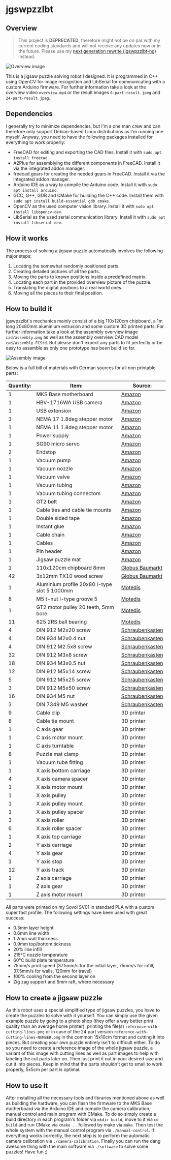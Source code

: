 # jgswpzzlbt

## Overview

> This project is **DEPRECATED**, therefore might not be on par with my current coding standards and will not receive any updates now or in the future. Please use my [next generation rewrite (jgswpzzlbt-ng)](https://github.com/locxter/jgswpzzlbt-ng) instead.

![Overview image](overview.png)

This is a jigsaw puzzle solving robot I designed. It is programmed in C++ using OpenCV for image recognition and LibSerial for communicating with a custom Arduino firmware. For further information take a look at the overview video `overview.mp4` or the result images `6-part-result.jpeg` and `24-part-result.jpeg`.

## Dependencies

I generally try to minimize dependencies, but I'm a one man crew and can therefore only support Debian-based Linux distributions as I'm running one myself. Anyway, you need to have the following packages installed for everything to work properly:

- FreeCAD for editing and exporting the CAD files. Install it with `sudo apt install freecad`.
- A2Plus for assemblying the different components in FreeCAD. Install it via the integrated addon manager.
- freecad.gears for creating the needed gears in FreeCAD. Install it via the integrated addon manager.
- Arduino IDE as a way to compile the Arduino code. Install it with `sudo apt install arduino`.
- GCC, G++, GDB and CMake for building the C++ code. Install them with `sudo apt install build-essential gdb cmake`.
- OpenCV as the used computer vision library. Install it with `sudo apt install libopencv-dev`.
- LibSerial as the used serial communication library. Install it with `sudo apt install libserial-dev`.

## How it works

The process of solving a jigsaw puzzle automatically involves the following major steps:

1. Locating the somewhat randomly positioned parts.
2. Creating detailed pictures of all the parts.
3. Moving the parts to known positions inside a predefined matrix.
4. Locating each part in the provided overview picture of the puzzle.
5. Translating the digital positions to a real world ones.
6. Moving all the pieces to their final position.

## How to build it

jgswpzzlbt's mechanics mainly consist of a big 110x120cm chipboard, a 1m long 20x80mm aluminium extrusion and some custom 3D printed parts. For further information take a look at the assembly overview image `cad/assembly.png` as well as the assembly overview CAD model `cad/assembly.FCStd`. But please don't expect any parts to fit perfectly or be easy to assamble as only one prototype has been build so far.

![Assembly image](cad/assembly.png)

Below is a full bill of materials with German sources for all non printable parts:

| Quantity: | Item: | Source: |
| --- | --- | --- |
| 1 | MKS Base motherboard | [Amazon](https://www.amazon.de/Base-V1-6-RepRap-3D-Drucker-Steuerung/dp/B07G9K1T28) |
| 1 | HBV-1716WA USB camera | [Amazon](https://www.amazon.de/USB-Kameramodul-HBV-1716WA-Millionen-Weitwinkelobjektiv-OV2710-Chip/dp/B07QXXFGSM) |
| 1 | USB extension | [Amazon](https://www.amazon.de/deleyCON-Speed-Verl%C3%A4ngerungskabel-Stecker-Buchse/dp/B00WHZ7GBW) |
| 3 | NEMA 17 1.8deg stepper motor | [Amazon](https://www.amazon.de/STEPPERONLINE-Schrittmotor-63-74oz-4-Draht-Stepper/dp/B07MZJGNZN) |
| 1 | NEMA 11 1.8deg stepper motor | [Amazon](https://www.amazon.de/STEPPERONLINE-Schrittmotor-Bipolar-28x28x31mm-DRUCKER/dp/B07HHZQMDW) |
| 1 | Power supply | [Amazon](https://www.amazon.de/Netzteil-Netzadapter-Transformator-Kaltger%C3%A4testecker-Streifen/dp/B07FNMKTBL) |
| 1 | SG90 micro servo | [Amazon](https://www.amazon.de/ARCELI-Flugzeug-Zubeh%C3%B6r-Arduino-Hubschrauber/dp/B07MY2Y253) |
| 2 | Endstop | [Amazon](https://www.amazon.de/GTIWUNG-Mechanischer-Endschalter-3D-Drucker-Makerbot/dp/B07VWRS24K) |
| 1 | Vacuum pump | [Amazon](https://www.amazon.de/KSTE-Vakuumpumpe-Mikrovakuumpumpe-Mini-Luftpumpe-Behandlungsinstrument/dp/B08BJWLKBW) |
| 1 | Vacuum nozzle | [Amazon](https://www.amazon.de/SRJQXH-Pneumatischer-TS-M10-L80-11-Saugnapfhalter-Industrieller/dp/B098SCMZWY) |
| 1 | Vacuum valve | [Amazon](https://www.amazon.de/Magnetventil-%C3%96ffner-Fl%C3%BCssigkeit-Pneumatik-Elektroventil/dp/B0858Y2KSG) |
| 1 | Vacuum tubing | [Amazon](https://www.amazon.de/JBL-Luftschlauch-Länge-Durchmesser-Aquaschlauch/dp/B000H6SRMU) |
| 1 | Vacuum tubing connectors | [Amazon](https://www.amazon.de/Uniclife-Aquariumschl%C3%A4uche-Luftschlauchverbinder-Kunststoff-St%C3%BCck/dp/B07Q9Q9C8Y) |
| 1 | GT2 belt | [Amazon](https://www.amazon.de/OZUAR-Zahnriemen-3D-Drucker-Breite-Abstand/dp/B07D4GCYXW) |
| 1 | Cable ties and cable tie mounts | [Amazon](https://www.amazon.de/Hipeqia-Nylon-Kabelbinder-Kabelbinderhalter-Selbstklebend-Hitzebest%C3%A4ndig/dp/B08CL2JFCH) |
| 1 | Double sided tape | [Amazon](https://www.amazon.de/doppelseitiges-Klebeband-klebend-verschiedene-Breiten/dp/B00G6SCYCM) |
| 1 | Instant glue | [Amazon](https://www.amazon.de/Pattex-Sekundenkleber-L%C3%B6sungsmittelfreier-Gel-Kleber-Transparent/dp/B00O23B8IE) |
| 1 | Cable chain | [Amazon](https://www.amazon.de/Haobase-Plastic-Towline-Cable-Chain/dp/B06XKZ35VH) |
| 1 | Cables | [Amazon](https://www.amazon.de/Donau-Elektronik-GMBH-Original-Kupfer/dp/B01BI1G88C) |
| 1 | Pin header | [Amazon](https://www.amazon.de/IZOKEE-Männlich-Stiftleiste-Buchsenleiste-Lochrasterplatine/dp/B07DBY753C) |
| 1 | Jigsaw puzzle mat | [Amazon](https://www.amazon.de/maDDma-Bastelfilz-Meterware-Taschenfilz-Filzstoff/dp/B0797QR4LL) |
| 1 | 110x120cm chipboard 8mm | [Globus Baumarkt](https://www.globus-baumarkt.de/spanplatte-roh-8-mm) |
| 42 | 3x12mm TX10 wood screw | [Globus Baumarkt](https://www.globus-baumarkt.de/detail/index/sArticle/27670/fs/116194815/sCategory/47135) |
| 1 | Aluminium profile 20x80 I-type slot 5 1000mm | [Motedis](https://www.motedis.com/shop/Aluprofile/20-I-Typ-Nut-5/Aluprofil-20x80-I-Typ-Nut-5::3798.html) |
| 8 | M5 t-nut I-type groove 5 | [Motedis](https://www.motedis.com/shop/Nutprofil-Zubehoer/In-der-Nut/Nutenstein-Glatt-I-Typ-Nut-5-M5::5846.html) |
| 1 | GT2 motor pulley 20 teeth, 5mm bore | [Motedis](https://www.motedis.com/shop/Dynamik/Zahnriemen-und-Zahnraeder/GT2-Riemenscheibe-20-Zaehne-5mm-Bohrung-fuer-6mm-Riemen::4248.html) |
| 11 | 625 2RS ball bearing | [Motedis](https://www.motedis.com/shop/Dynamik-Basiselemente/Kugellager/Rillenkugellager/Rillenkugellager-625-2RS-5x16x5::4290.html) |
| 4 | DIN 912 M2x20 screw | [Schraubenkasten](https://www.schraubenkasten.de/din-912-mit-innensechskant/m2-8-8-galvanisch-verzinkt-zylinderschraube_200581_13656) |
| 4 | DIN 934 M2x0.4 nut | [Schraubenkasten](https://www.schraubenkasten.de/muttern/sechskantmutter/din-934/edelstahl-a2_202500_23008) |
| 4 | DIN 912 M2.5x8 screw | [Schraubenkasten](https://www.schraubenkasten.de/din-912-mit-innensechskant/m2-5-8-8-galvanisch-verzinkt-zylinderschraube_200582_13676) |
| 32 | DIN 912 M3x8 screw | [Schraubenkasten](https://www.schraubenkasten.de/din-912-mit-innensechskant/m3-8-8-galvanisch-verzinkt-zylinderschraube_200583_13715) |
| 18 | DIN 934 M3x0.5 nut | [Schraubenkasten](https://www.schraubenkasten.de/muttern/sechskantmutter/din-934/edelstahl-a2_202502_23016) |
| 12 | DIN 912 M5x14 screw | [Schraubenkasten](https://www.schraubenkasten.de/din-912-mit-innensechskant/m5-8-8-galvanisch-verzinkt-zylinderschraube_200585_13871) |
| 5 | DIN 912 M5x25 screw | [Schraubenkasten](https://www.schraubenkasten.de/din-912-mit-innensechskant/m5-8-8-galvanisch-verzinkt-zylinderschraube_200585_13883) |
| 3 | DIN 912 M5x50 screw | [Schraubenkasten](https://www.schraubenkasten.de/din-912-mit-innensechskant/m5-8-8-galvanisch-verzinkt-zylinderschraube_200585_13899) |
| 16 | DIN 934 M5 nut | [Schraubenkasten](https://www.schraubenkasten.de/muttern/sechskantmutter/din-934/edelstahl-a2_202504_23024) |
| 3 | DIN 7349 M5 washer | [Schraubenkasten](https://www.schraubenkasten.de/scheiben/unterlegscheiben/din-7349-schweren-spannstift/5-3-din-7349-scheiben-schrauben-mit-spannstifte-a2-edelstahl_203612_23840) |
| 9 | Cable clip | 3D printer |
| 8 | Cable tie mount | 3D printer |
| 1 | C axis gear | 3D printer |
| 1 | C axis motor mount | 3D printer |
| 1 | C axis turntable | 3D printer |
| 8 | Puzzle mat clamp | 3D printer |
| 1 | Vacuum tube fitting | 3D printer |
| 1 | X axis bottom carriage | 3D printer |
| 4 | X axis camera spacer | 3D printer |
| 1 | X axis motor mount | 3D printer |
| 1 | X axis pulley | 3D printer |
| 1 | X axis pulley mount | 3D printer |
| 1 | X axis pulley spacer | 3D printer |
| 3 | X axis roller | 3D printer |
| 6 | X axis roller spacer | 3D printer |
| 1 | X axis top carriage | 3D printer |
| 2 | Y axis carriage | 3D printer |
| 4 | Y axis gear | 3D printer |
| 1 | Y axis stop | 3D printer |
| 12 | Y axis track | 3D printer |
| 1 | Z axis carriage | 3D printer |
| 1 | Z axis gear | 3D printer |
| 1 | Z axis motor mount | 3D printer |

All parts were printed on my Sovol SV01 in standard PLA with a custom super fast profile. The following settings have been used with great success:

- 0.3mm layer height
- 0.6mm line width
- 1.2mm wall thickness
- 0.9mm top/bottom tickness
- 20% line infill
- 215°C nozzle temperature
- 60°C build plate temperature
- 75mm/s print speed (37.5mm/s for the initial layer, 75mm/s for infill, 37.5mm/s for walls, 120mm for travel)
- 100% cooling from the second layer on
- Zig zag support and 5mm raft, where necessary

## How to create a jigsaw puzzle

As this robot uses a special simplified type of jigsaw puzzles, you have to create the puzzles to solve with it yourself. You can simply use the given example puzzle by going to a photo shop (they offer a way better print quality than an average home printer), printing the file(s) `reference-with-cutting-lines.png` or in case of the 24 part version `reference-with-cutting-lines-NUMBER.png` in the common 15x10cm format and cutting it into pieces. But creating your own puzzle entirely isn't to difficult either. To do so you need to create a reference image of the whole jigsaw puzzle, a variant of this image with cutting lines as well as part images to help with labeling the cut parts later on. Then just print it out in your desired size and cut it into pieces. Keep in mind that the parts shouldn't get to small to work properly, 5x5cm per part is optimal.

## How to use it

After installing all the necessary tools and libraries mentioned above as well as building the hardware, you can flash the firmware to the MKS Base motherboard via the Arduino IDE and compile the camera calibration, manual control and main program with CMake. To do so simply create a build directory in each program's folder via `mkdir build`, move to it via `cd build` and run CMake via `cmake ..` followed by make via `make`. Then test the whole system with the manual control program via `./manual-control`. If everything works correctly, the next step is to perform the automatic camera calibration via `./camera-calibration`. Finally you can run the dang awesome thing with the main software via `./software` to solve some puzzles! Have fun ;)
